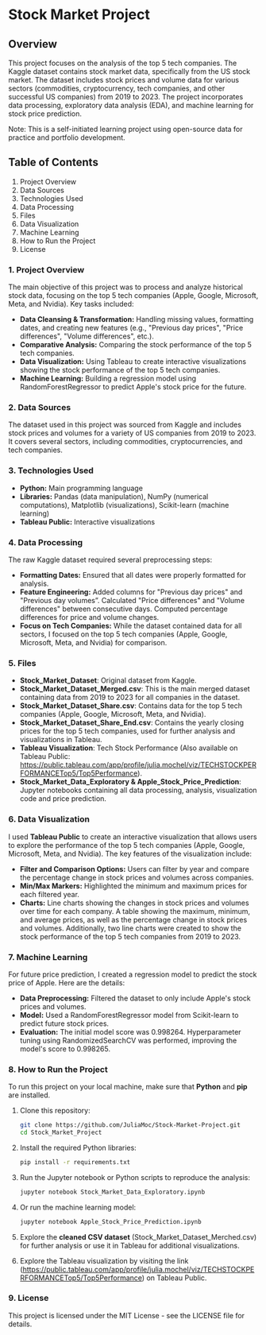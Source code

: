 # Stock Market Project

## Overview

This project focuses on the analysis of the top 5 tech companies. The Kaggle dataset contains stock market data, specifically from the US stock market. The dataset includes stock prices and volume data for various sectors (commodities, cryptocurrency, tech companies, and other successful US companies) from 2019 to 2023. 
The project incorporates data processing, exploratory data analysis (EDA), and machine learning for stock price prediction.

Note: This is a self-initiated learning project using open-source data for practice and portfolio development.

## Table of Contents

1. Project Overview
2. Data Sources
3. Technologies Used
4. Data Processing
5. Files
6. Data Visualization
7. Machine Learning
8. How to Run the Project
9. License

### 1. Project Overview

The main objective of this project was to process and analyze historical stock data, focusing on the top 5 tech companies (Apple, Google, Microsoft, Meta, and Nvidia). Key tasks included:
- **Data Cleansing & Transformation:** Handling missing values, formatting dates, and creating new features (e.g., "Previous day prices", "Price differences", "Volume differences", etc.).
- **Comparative Analysis:** Comparing the stock performance of the top 5 tech companies.
- **Data Visualization:** Using Tableau to create interactive visualizations showing the stock performance of the top 5 tech companies.
- **Machine Learning:** Building a regression model using RandomForestRegressor to predict Apple's stock price for the future.

### 2. Data Sources

The dataset used in this project was sourced from Kaggle and includes stock prices and volumes for a variety of US companies from 2019 to 2023. It covers several sectors, including commodities, cryptocurrencies, and tech companies.

### 3. Technologies Used

- **Python:** Main programming language
- **Libraries:** Pandas (data manipulation), NumPy (numerical computations), Matplotlib (visualizations), Scikit-learn (machine learning)
- **Tableau Public:** Interactive visualizations

### 4. Data Processing

The raw Kaggle dataset required several preprocessing steps:
- **Formatting Dates:** Ensured that all dates were properly formatted for analysis.
- **Feature Engineering:** Added columns for "Previous day prices" and "Previous day volumes”. Calculated "Price differences" and "Volume differences" between consecutive days. Computed percentage differences for price and volume changes.
- **Focus on Tech Companies:** While the dataset contained data for all sectors, I focused on the top 5 tech companies (Apple, Google, Microsoft, Meta, and Nvidia) for comparison.

### 5. Files

- **Stock_Market_Dataset**: Original dataset from Kaggle.
- **Stock_Market_Dataset_Merged.csv**: This is the main merged dataset containing data from 2019 to 2023 for all companies in the dataset.
- **Stock_Market_Dataset_Share.csv**: Contains data for the top 5 tech companies (Apple, Google, Microsoft, Meta, and Nvidia).
- **Stock_Market_Dataset_Share_End.csv**: Contains the yearly closing prices for the top 5 tech companies, used for further analysis and visualizations in Tableau.
- **Tableau Visualization**: Tech Stock Performance (Also available on Tableau Public: https://public.tableau.com/app/profile/julia.mochel/viz/TECHSTOCKPERFORMANCETop5/Top5Performance).
- **Stock_Market_Data_Exploratory & Apple_Stock_Price_Prediction**: Jupyter notebooks containing all data processing, analysis, visualization code and price prediction.

### 6. Data Visualization

I used **Tableau Public** to create an interactive visualization that allows users to explore the performance of the top 5 tech companies (Apple, Google, Microsoft, Meta, and Nvidia). The key features of the visualization include:
- **Filter and Comparison Options:** Users can filter by year and compare the percentage change in stock prices and volumes across companies.
- **Min/Max Markers:** Highlighted the minimum and maximum prices for each filtered year.
- **Charts:** Line charts showing the changes in stock prices and volumes over time for each company. A table showing the maximum, minimum, and average prices, as well as the percentage change in stock prices and volumes. Additionally, two line charts were created to show the stock performance of the top 5 tech companies from 2019 to 2023.

### 7. Machine Learning

For future price prediction, I created a regression model to predict the stock price of Apple. Here are the details:
- **Data Preprocessing:** Filtered the dataset to only include Apple's stock prices and volumes.
- **Model:** Used a RandomForestRegressor model from Scikit-learn to predict future stock prices.
- **Evaluation:** The initial model score was 0.998264. Hyperparameter tuning using RandomizedSearchCV was performed, improving the model's score to 0.998265.

### 8. How to Run the Project

To run this project on your local machine, make sure that **Python** and **pip** are installed.
1. Clone this repository:
   ```bash
   git clone https://github.com/JuliaMoc/Stock-Market-Project.git
   cd Stock_Market_Project

2. Install the required Python libraries: 
   ```bash
   pip install -r requirements.txt
   
3. Run the Jupyter notebook or Python scripts to reproduce the analysis:
   ```bash
   jupyter notebook Stock_Market_Data_Exploratory.ipynb
   
4. Or run the machine learning model:
    ```bash
    jupyter notebook Apple_Stock_Price_Prediction.ipynb

5. Explore the **cleaned CSV dataset** (Stock_Market_Dataset_Merched.csv) for further analysis or use it in Tableau for additional visualizations.

5. Explore the Tableau visualization by visiting the link (https://public.tableau.com/app/profile/julia.mochel/viz/TECHSTOCKPERFORMANCETop5/Top5Performance) on Tableau Public.

### 9. License

This project is licensed under the MIT License - see the LICENSE file for details.
